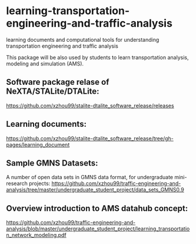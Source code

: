 # learning-transportation-engineering-and-traffic-analysis
learning documents and computational tools for understanding transportation engineering and traffic analysis

This package will be also used by students to learn transportation analysis, modeling and simulation (AMS).  

## Software package relase of NeXTA/STALite/DTALite:
https://github.com/xzhou99/stalite-dtalite_software_release/releases

## Learning documents:
https://github.com/xzhou99/stalite-dtalite_software_release/tree/gh-pages/learning_document

## Sample GMNS Datasets:
A number of open data sets in GMNS data format, for undergraduate mini-research projects:
https://github.com/xzhou99/traffic-engineering-and-analysis/tree/master/undergraduate_student_project/data_sets_GMNS0.9

## Overview introduction to AMS datahub concept:
https://github.com/xzhou99/traffic-engineering-and-analysis/blob/master/undergraduate_student_project/learning_transportation_network_modeling.pdf

